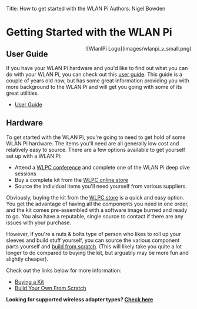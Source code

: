 Title: How to get started with the WLAN Pi
Authors: Nigel Bowden

# Getting Started with the WLAN Pi
<div style="float: right;">
![WlanlPi Logo](images/wlanpi_v_small.png)
</div>

## User Guide
If you have your WLAN Pi hardware and you'd like to find out what you can do with your WLAN Pi, you can check out this [user guide][User_Guide]. This guide is a couple of years old now, but has some great information providing you with more background to the WLAN Pi and will get you going with some of its great utilities.

- [User Guide][User_Guide]

## Hardware
To get started with the WLAN Pi, you're going to need to get hold of some WLAN Pi hardware. The items you'll need are all generally low cost and relatively easy to source. There are a few options available to get yourself set up with a WLAN Pi:

- Attend a [WLPC conference][WLPC_Conference] and complete one of the WLAN Pi deep dive sessions
- Buy a complete kit from the [WLPC online store][WLPC_Store]
- Source the individual items you'll need yourself from various suppliers.

Obviously, buying the kit from the [WLPC store][WLPC_Store] is a quick and easy option. You get the advantage of having all the components you need in one order, and the kit comes pre-assembled with a software image burned and ready to go. You also have a reputable, single source to contact if there are any issues with your purchase.

However, if you're a nuts & bolts type of person who likes to roll up your sleeves and build stuff yourself, you can source the various component parts yourself and [build from scratch][Build_Own]. (This will likely take you quite a lot longer to do compared to buying the kit, but arguably may be more fun and slightly cheaper).

Check out the links below for more information:

- [Buying a Kit][Buy_Kit]
- [Build Your Own From Scratch][Build_Own]

**Looking for supported wireless adapter types? [Check here][Supported_Adapters]**


<!-- Link list -->
[Buy_Kit]: getting_started_buy_kit.md
[Build_Own]: getting_started_build_your_own.md
[WLPC_Store]: http://www.wlanpros.com/product-category/store/
[WLPC_Conference]: https://wlanprofessionals.com/
[User_Guide]: https://docs.google.com/document/d/13W31uoOfefEJIlWu1m7gt5pFws8YSt_xcbRZt2hidQA/edit#
[Supported_Adapters]: faq#which-wireless-adapters-are-supported-on-the-wlan-pi


